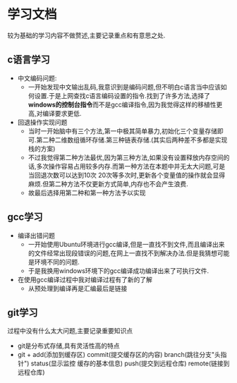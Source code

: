 # 学习文档
较为基础的学习内容不做赘述,主要记录重点和有意思之处.
## c语言学习

- 中文编码问题:
  - 一开始发现中文输出乱码,我意识到是编码问题,但不明白c语言当中应该如何设置.于是上网查找c语言编码设置的指令.找到了许多方法,选择了**windows的控制台指令**而不是gcc编译指令,因为我觉得这样的移植性更高,对编译要求更低.
- 回退操作实现问题
  - 当时一开始脑中有三个方法,第一中极其简单暴力,初始化三个变量存储即可.第二种二维数组循环存储.第三种链表存储.(其实后两种差不多都是实现栈的方案)
  - 不过我觉得第二种方法最优,因为第三种方法,如果没有设置释放内存空间的话,多次操作容易占用较多内存.而第一种方法在本题中并无太大问题,可是当回退次数可以达到10次 20次等多次时,更新各个变量值的操作就会显得麻烦.但第二种方法不仅更新方式简单,内存也不会产生浪费.
  - 故最后选择用第二种和第一种方法予以实现

## gcc学习
- 编译出错问题
  - 一开始使用Ubuntu环境进行gcc编译,但是一直找不到文件,而且编译出来的文件经常出现段错误的问题,在网上一直找不到解决办法.但是我猜想可能是环境不同的问题.
  - 于是我换用windows环境下的gcc编译成功编译出来了可执行文件.
- 在使用gcc编译过程中我对编译过程有了新的了解
  - 从预处理到编译再是汇编最后是链接

## git学习
过程中没有什么太大问题,主要记录重要知识点
- git是分布式存储,具有灵活性高的特点
- git + add(添加到缓存区) commit(提交缓存区的内容) branch(跳往分支"头指针") status(显示监控 缓存的基本信息) push(提交到远程仓库) remote(链接到远程仓库)
